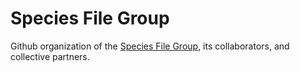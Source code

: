 # Species File Group

Github organization of the [Species File Group](https://speciesfilegroup.org), its collaborators, and collective partners.

